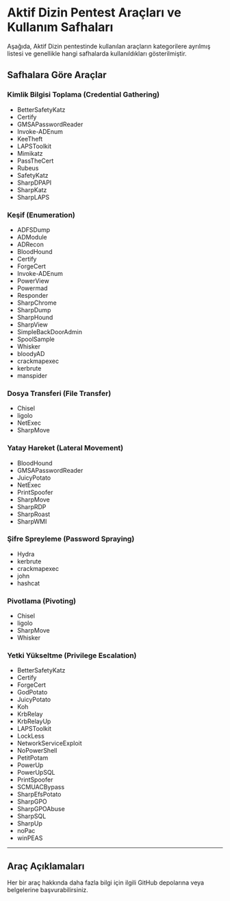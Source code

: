 # Aktif Dizin Pentest Araçları ve Kullanım Safhaları

Aşağıda, Aktif Dizin pentestinde kullanılan araçların kategorilere ayrılmış listesi ve genellikle hangi safhalarda kullanıldıkları gösterilmiştir.

## Safhalara Göre Araçlar

### Kimlik Bilgisi Toplama (Credential Gathering)
- BetterSafetyKatz
- Certify
- GMSAPasswordReader
- Invoke-ADEnum
- KeeTheft
- LAPSToolkit
- Mimikatz
- PassTheCert
- Rubeus
- SafetyKatz
- SharpDPAPI
- SharpKatz
- SharpLAPS

### Keşif (Enumeration)
- ADFSDump
- ADModule
- ADRecon
- BloodHound
- Certify
- ForgeCert
- Invoke-ADEnum
- PowerView
- Powermad
- Responder
- SharpChrome
- SharpDump
- SharpHound
- SharpView
- SimpleBackDoorAdmin
- SpoolSample
- Whisker
- bloodyAD
- crackmapexec
- kerbrute
- manspider

### Dosya Transferi (File Transfer)
- Chisel
- ligolo
- NetExec
- SharpMove

### Yatay Hareket (Lateral Movement)
- BloodHound
- GMSAPasswordReader
- JuicyPotato
- NetExec
- PrintSpoofer
- SharpMove
- SharpRDP
- SharpRoast
- SharpWMI

### Şifre Spreyleme (Password Spraying)
- Hydra
- kerbrute
- crackmapexec
- john
- hashcat

### Pivotlama (Pivoting)
- Chisel
- ligolo
- SharpMove
- Whisker

### Yetki Yükseltme (Privilege Escalation)
- BetterSafetyKatz
- Certify
- ForgeCert
- GodPotato
- JuicyPotato
- Koh
- KrbRelay
- KrbRelayUp
- LAPSToolkit
- LockLess
- NetworkServiceExploit
- NoPowerShell
- PetitPotam
- PowerUp
- PowerUpSQL
- PrintSpoofer
- SCMUACBypass
- SharpEfsPotato
- SharpGPO
- SharpGPOAbuse
- SharpSQL
- SharpUp
- noPac
- winPEAS

---

## Araç Açıklamaları
Her bir araç hakkında daha fazla bilgi için ilgili GitHub depolarına veya belgelerine başvurabilirsiniz.
